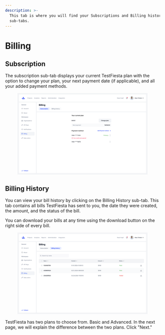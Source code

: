 ```yaml
---
description: >-
  This tab is where you will find your Subscriptions and Billing history
  sub-tabs.
---
```


# Billing

## Subscription&#x20;

The subscription sub-tab displays your current TestFiesta plan with the option to change your plan, your next payment date (if applicable), and all your added payment methods.&#x20;

<figure><img src="../../../.gitbook/assets/Billing-1.png" alt=""><figcaption></figcaption></figure>

## Billing History

You can view your bill history by clicking on the Billing History sub-tab. This tab contains all bills TestFiesta has sent to you, the date they were created, the amount, and the status of the bill.

&#x20;You can download your bills at any time using the download button on the right side of every bill.&#x20;

<figure><img src="../../../.gitbook/assets/Billing.png" alt=""><figcaption></figcaption></figure>

TestFiesta has two plans to choose from. Basic and Advanced. In the next page, we will explain the difference between the two plans. Click "Next."&#x20;
